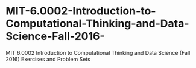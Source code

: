 # MIT-6.0002-Introduction-to-Computational-Thinking-and-Data-Science-Fall-2016-
MIT 6.0002 Introduction to Computational Thinking and Data Science (Fall 2016) Exercises and Problem Sets
